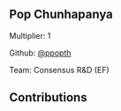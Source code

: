 
## Pop Chunhapanya
Multiplier: 1

Github: [@ppopth](https://github.com/ppopth)

Team: Consensus R&D (EF)

## Contributions

